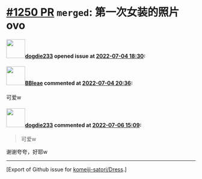 # [\#1250 PR](https://github.com/komeiji-satori/Dress/pull/1250) `merged`: 第一次女装的照片 ovo

#### <img src="https://avatars.githubusercontent.com/u/42267840?u=fc074358bde173bcc85fede139f32183edfe9bb3&v=4" width="50">[dogdie233](https://github.com/dogdie233) opened issue at [2022-07-04 18:30](https://github.com/komeiji-satori/Dress/pull/1250):



#### <img src="https://avatars.githubusercontent.com/u/13044102?u=f94a62fe85cc3ee44449f752939f21957e5a9f98&v=4" width="50">[BBleae](https://github.com/BBleae) commented at [2022-07-04 20:36](https://github.com/komeiji-satori/Dress/pull/1250#issuecomment-1174302120):

可爱w

#### <img src="https://avatars.githubusercontent.com/u/42267840?u=fc074358bde173bcc85fede139f32183edfe9bb3&v=4" width="50">[dogdie233](https://github.com/dogdie233) commented at [2022-07-06 15:09](https://github.com/komeiji-satori/Dress/pull/1250#issuecomment-1176342418):

> 可爱w

谢谢夸夸，好耶w


-------------------------------------------------------------------------------



[Export of Github issue for [komeiji-satori/Dress](https://github.com/komeiji-satori/Dress).]
